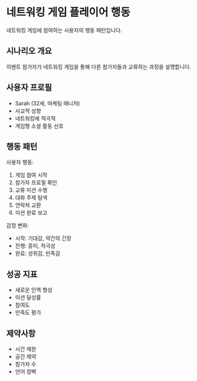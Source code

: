 # 네트워킹 게임 플레이어 행동

네트워킹 게임에 참여하는 사용자의 행동 패턴입니다.

## 시나리오 개요
이벤트 참가자가 네트워킹 게임을 통해 다른 참가자들과 교류하는 과정을 설명합니다.

## 사용자 프로필
- Sarah (32세, 마케팅 매니저)
- 사교적 성향
- 네트워킹에 적극적
- 게임형 소셜 활동 선호

## 행동 패턴

사용자 행동:
1. 게임 참여 시작
2. 참가자 프로필 확인
3. 교류 미션 수행
4. 대화 주제 탐색
5. 연락처 교환
6. 미션 완료 보고

감정 변화:
- 시작: 기대감, 약간의 긴장
- 진행: 흥미, 적극성
- 완료: 성취감, 만족감

## 성공 지표
- 새로운 인맥 형성
- 미션 달성률
- 참여도
- 만족도 평가

## 제약사항
- 시간 제한
- 공간 제약
- 참가자 수
- 언어 장벽

